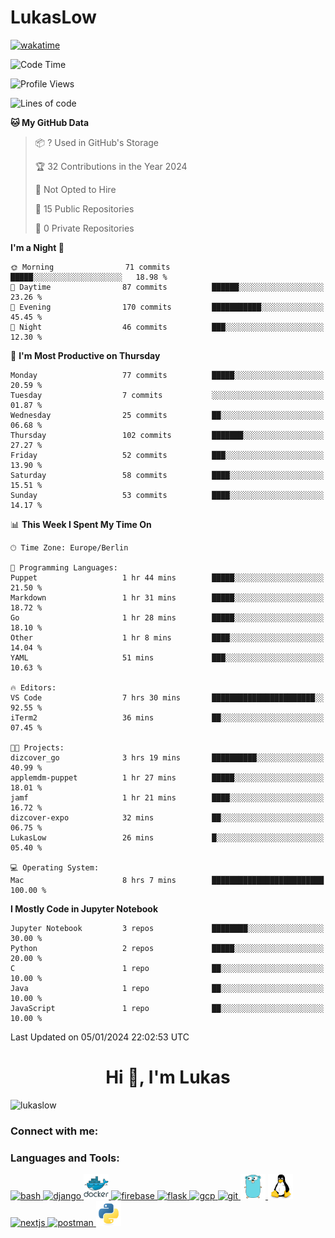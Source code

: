 # LukasLow

[![wakatime](https://wakatime.com/badge/user/fe20e3cc-9d58-4b87-b19d-591cbffd8134.svg)](https://wakatime.com/@fe20e3cc-9d58-4b87-b19d-591cbffd8134)





<!--START_SECTION:waka-->
![Code Time](http://img.shields.io/badge/Code%20Time-13%20hrs%209%20mins-blue)

![Profile Views](http://img.shields.io/badge/Profile%20Views-13-blue)

![Lines of code](https://img.shields.io/badge/From%20Hello%20World%20I%27ve%20Written-3.3%20million%20lines%20of%20code-blue)

**🐱 My GitHub Data** 

> 📦 ? Used in GitHub's Storage 
 > 
> 🏆 32 Contributions in the Year 2024
 > 
> 🚫 Not Opted to Hire
 > 
> 📜 15 Public Repositories 
 > 
> 🔑 0 Private Repositories 
 > 
**I'm a Night 🦉** 

```text
🌞 Morning                71 commits          █████░░░░░░░░░░░░░░░░░░░░   18.98 % 
🌆 Daytime                87 commits          ██████░░░░░░░░░░░░░░░░░░░   23.26 % 
🌃 Evening                170 commits         ███████████░░░░░░░░░░░░░░   45.45 % 
🌙 Night                  46 commits          ███░░░░░░░░░░░░░░░░░░░░░░   12.30 % 
```
📅 **I'm Most Productive on Thursday** 

```text
Monday                   77 commits          █████░░░░░░░░░░░░░░░░░░░░   20.59 % 
Tuesday                  7 commits           ░░░░░░░░░░░░░░░░░░░░░░░░░   01.87 % 
Wednesday                25 commits          ██░░░░░░░░░░░░░░░░░░░░░░░   06.68 % 
Thursday                 102 commits         ███████░░░░░░░░░░░░░░░░░░   27.27 % 
Friday                   52 commits          ███░░░░░░░░░░░░░░░░░░░░░░   13.90 % 
Saturday                 58 commits          ████░░░░░░░░░░░░░░░░░░░░░   15.51 % 
Sunday                   53 commits          ████░░░░░░░░░░░░░░░░░░░░░   14.17 % 
```


📊 **This Week I Spent My Time On** 

```text
🕑︎ Time Zone: Europe/Berlin

💬 Programming Languages: 
Puppet                   1 hr 44 mins        █████░░░░░░░░░░░░░░░░░░░░   21.50 % 
Markdown                 1 hr 31 mins        █████░░░░░░░░░░░░░░░░░░░░   18.72 % 
Go                       1 hr 28 mins        █████░░░░░░░░░░░░░░░░░░░░   18.10 % 
Other                    1 hr 8 mins         ████░░░░░░░░░░░░░░░░░░░░░   14.04 % 
YAML                     51 mins             ███░░░░░░░░░░░░░░░░░░░░░░   10.63 % 

🔥 Editors: 
VS Code                  7 hrs 30 mins       ███████████████████████░░   92.55 % 
iTerm2                   36 mins             ██░░░░░░░░░░░░░░░░░░░░░░░   07.45 % 

🐱‍💻 Projects: 
dizcover_go              3 hrs 19 mins       ██████████░░░░░░░░░░░░░░░   40.99 % 
applemdm-puppet          1 hr 27 mins        █████░░░░░░░░░░░░░░░░░░░░   18.01 % 
jamf                     1 hr 21 mins        ████░░░░░░░░░░░░░░░░░░░░░   16.72 % 
dizcover-expo            32 mins             ██░░░░░░░░░░░░░░░░░░░░░░░   06.75 % 
LukasLow                 26 mins             █░░░░░░░░░░░░░░░░░░░░░░░░   05.40 % 

💻 Operating System: 
Mac                      8 hrs 7 mins        █████████████████████████   100.00 % 
```

**I Mostly Code in Jupyter Notebook** 

```text
Jupyter Notebook         3 repos             ████████░░░░░░░░░░░░░░░░░   30.00 % 
Python                   2 repos             █████░░░░░░░░░░░░░░░░░░░░   20.00 % 
C                        1 repo              ██░░░░░░░░░░░░░░░░░░░░░░░   10.00 % 
Java                     1 repo              ██░░░░░░░░░░░░░░░░░░░░░░░   10.00 % 
JavaScript               1 repo              ██░░░░░░░░░░░░░░░░░░░░░░░   10.00 % 
```




 Last Updated on 05/01/2024 22:02:53 UTC
<!--END_SECTION:waka-->









<h1 align="center">Hi 👋, I'm Lukas</h1>
<p align="left"> <img src="https://komarev.com/ghpvc/?username=lukaslow&label=Profile%20views&color=0e75b6&style=flat" alt="lukaslow" /> </p>

<h3 align="left">Connect with me:</h3>
<p align="left">
</p>

<h3 align="left">Languages and Tools:</h3>
<p align="left"> <a href="https://www.gnu.org/software/bash/" target="_blank" rel="noreferrer"> <img src="https://www.vectorlogo.zone/logos/gnu_bash/gnu_bash-icon.svg" alt="bash" width="40" height="40"/> </a> <a href="https://www.djangoproject.com/" target="_blank" rel="noreferrer"> <img src="https://cdn.worldvectorlogo.com/logos/django.svg" alt="django" width="40" height="40"/> </a> <a href="https://www.docker.com/" target="_blank" rel="noreferrer"> <img src="https://raw.githubusercontent.com/devicons/devicon/master/icons/docker/docker-original-wordmark.svg" alt="docker" width="40" height="40"/> </a> <a href="https://firebase.google.com/" target="_blank" rel="noreferrer"> <img src="https://www.vectorlogo.zone/logos/firebase/firebase-icon.svg" alt="firebase" width="40" height="40"/> </a> <a href="https://flask.palletsprojects.com/" target="_blank" rel="noreferrer"> <img src="https://www.vectorlogo.zone/logos/pocoo_flask/pocoo_flask-icon.svg" alt="flask" width="40" height="40"/> </a> <a href="https://cloud.google.com" target="_blank" rel="noreferrer"> <img src="https://www.vectorlogo.zone/logos/google_cloud/google_cloud-icon.svg" alt="gcp" width="40" height="40"/> </a> <a href="https://git-scm.com/" target="_blank" rel="noreferrer"> <img src="https://www.vectorlogo.zone/logos/git-scm/git-scm-icon.svg" alt="git" width="40" height="40"/> </a> <a href="https://golang.org" target="_blank" rel="noreferrer"> <img src="https://raw.githubusercontent.com/devicons/devicon/master/icons/go/go-original.svg" alt="go" width="40" height="40"/> </a> <a href="https://www.linux.org/" target="_blank" rel="noreferrer"> <img src="https://raw.githubusercontent.com/devicons/devicon/master/icons/linux/linux-original.svg" alt="linux" width="40" height="40"/> </a> <a href="https://nextjs.org/" target="_blank" rel="noreferrer"> <img src="https://cdn.worldvectorlogo.com/logos/nextjs-2.svg" alt="nextjs" width="40" height="40"/> </a> <a href="https://postman.com" target="_blank" rel="noreferrer"> <img src="https://www.vectorlogo.zone/logos/getpostman/getpostman-icon.svg" alt="postman" width="40" height="40"/> </a> <a href="https://www.python.org" target="_blank" rel="noreferrer"> <img src="https://raw.githubusercontent.com/devicons/devicon/master/icons/python/python-original.svg" alt="python" width="40" height="40"/> </a> </p>
